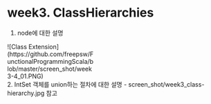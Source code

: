 

# week3. ClassHierarchies
1. node에 대한 설명
<div style="width:200px">
![Class Extension](https://github.com/freepsw/FunctionalProgrammingScala/blob/master/screen_shot/week3-4_01.PNG)
</div>
2. IntSet 객체를 union하는 절차에 대한 설명
 - screen_shot/week3_class-hierarchy.jpg 참고
